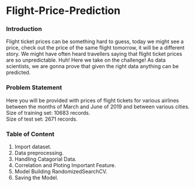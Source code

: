 # Flight-Price-Prediction

<h3>Introduction</h3>

Flight ticket prices can be something hard to guess, today we might see a price, check out the price of the same flight tomorrow, it will be a different story. We might have often heard travellers saying that flight ticket prices are so unpredictable. Huh! Here we take on the challenge! As data scientists, we are gonna prove that given the right data anything can be predicted.

<h3>Problem Statement</h3>

Here you will be provided with prices of flight tickets for various airlines between the months of March and June of 2019 and between various cities.  
Size of training set: 10683 records.  
Size of test set: 2671 records.  

<h3>Table of Content</h3>

1. Import dataset.  
2. Data preprocessing.  
3. Handling Catagorial Data.  
4. Correlation and Ploting Important Feature.  
5. Model Building RandomizedSearchCV.  
6. Saving the Model.  
